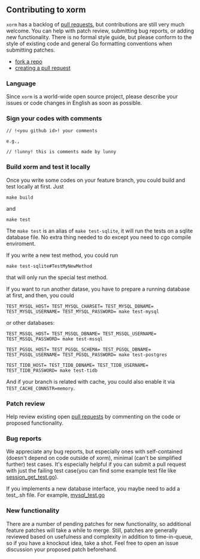 ## Contributing to xorm

`xorm` has a backlog of [pull requests](https://help.github.com/articles/using-pull-requests), but contributions are still very
much welcome. You can help with patch review, submitting bug reports,
or adding new functionality. There is no formal style guide, but
please conform to the style of existing code and general Go formatting
conventions when submitting patches.

* [fork a repo](https://help.github.com/articles/fork-a-repo)
* [creating a pull request ](https://help.github.com/articles/creating-a-pull-request)

### Language

Since `xorm` is a world-wide open source project, please describe your issues or code changes in English as soon as possible.

### Sign your codes with comments
```
// !<you github id>! your comments

e.g.,

// !lunny! this is comments made by lunny
```

### Build xorm and test it locally

Once you write some codes on your feature branch, you could build and test locally at first. Just

```
make build
```
and
```
make test
```

The `make test` is an alias of `make test-sqlite`, it will run the tests on a sqlite database file. No extra thing needed to do except you need to cgo compile enviroment.

If you write a new test method, you could run

```
make test-sqlite#TestMyNewMethod
```

that will only run the special test method.

If you want to run another datase, you have to prepare a running database at first, and then, you could

```
TEST_MYSQL_HOST= TEST_MYSQL_CHARSET= TEST_MYSQL_DBNAME= TEST_MYSQL_USERNAME= TEST_MYSQL_PASSWORD= make test-mysql
```

or other databases:
```
TEST_MSSQL_HOST= TEST_MSSQL_DBNAME= TEST_MSSQL_USERNAME= TEST_MSSQL_PASSWORD= make test-mssql
```
```
TEST_PGSQL_HOST= TEST_PGSQL_SCHEMA= TEST_PGSQL_DBNAME= TEST_PGSQL_USERNAME= TEST_PGSQL_PASSWORD= make test-postgres
```
```
TEST_TIDB_HOST= TEST_TIDB_DBNAME= TEST_TIDB_USERNAME= TEST_TIDB_PASSWORD= make test-tidb
```

And if your branch is related with cache, you could also enable it via `TEST_CACHE_CONNSTR=memory`.

### Patch review

Help review existing open [pull requests](https://help.github.com/articles/using-pull-requests) by commenting on the code or
proposed functionality.

### Bug reports

We appreciate any bug reports, but especially ones with self-contained
(doesn't depend on code outside of xorm), minimal (can't be simplified
further) test cases. It's especially helpful if you can submit a pull
request with just the failing test case(you can find some example test file like [session_get_test.go](https://gitea.com/xorm/xorm/src/branch/master/session_get_test.go)).

If you implements a new database interface, you maybe need to add a test_<databasename>.sh file.
For example, [mysql_test.go](https://gitea.com/xorm/xorm/src/branch/master/test_mysql.sh)

### New functionality

There are a number of pending patches for new functionality, so
additional feature patches will take a while to merge. Still, patches
are generally reviewed based on usefulness and complexity in addition
to time-in-queue, so if you have a knockout idea, take a shot. Feel
free to open an issue discussion your proposed patch beforehand.
